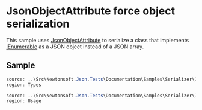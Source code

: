 ﻿# JsonObjectAttribute force object serialization

This sample uses [JsonObjectAttribute](T:Newtonsoft.Json.JsonObjectAttribute) to serialize a class that implements [IEnumerable](T:System.Collections.Generic.IEnumerable`1) as a JSON object instead of a JSON array.

## Sample

```csharp Types
source: ..\Src\Newtonsoft.Json.Tests\Documentation\Samples\Serializer\JsonObjectAttributeOverrideIEnumerable.cs
region: Types
```

```csharp Usage
source: ..\Src\Newtonsoft.Json.Tests\Documentation\Samples\Serializer\JsonObjectAttributeOverrideIEnumerable.cs
region: Usage
```
